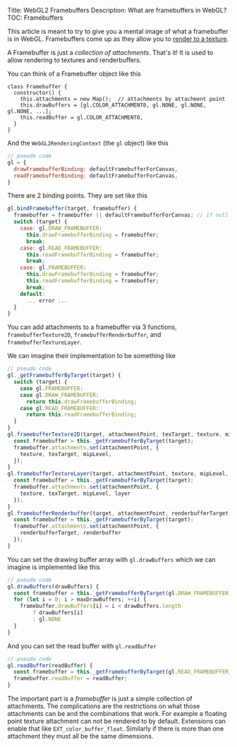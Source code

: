 Title: WebGL2 Framebuffers
Description: What are framebuffers in WebGL?
TOC: Framebuffers

This article is meant to try to give you a mental image
of what a framebuffer is in WebGL. Framebuffers come up
as they allow you to [render to a texture](webgl-render-to-texture.html).

A Framebuffer is just a *collection of attachments*. That's it! It is
used to allow rendering to textures and renderbuffers.

You can think of a Framebuffer object like this

```
class Framebuffer {
  constructor() {
    this.attachments = new Map();  // attachments by attachment point
    this.drawBuffers = [gl.COLOR_ATTACHMENT0, gl.NONE, gl.NONE, gl.NONE, ...];
    this.readBuffer = gl.COLOR_ATTACHMENT0,
  }
}
```

And the `WebGL2RenderingContext` (the `gl` object) like this

```js
// pseudo code
gl = {
  drawFramebufferBinding: defaultFramebufferForCanvas,
  readFramebufferBinding: defaultFramebufferForCanvas,
}
```

There are 2 binding points. They are set like this

```js
gl.bindFramebuffer(target, framebuffer) {
  framebuffer = framebuffer || defaultFramebufferForCanvas; // if null use canvas
  switch (target) {
    case: gl.DRAW_FRAMEBUFFER:
      this.drawFramebufferBinding = framebuffer;
      break;
    case: gl.READ_FRAMEBUFFER:
      this.readFramebufferBinding = framebuffer;
      break;
    case: gl.FRAMEBUFFER:
      this.drawFramebufferBinding = framebuffer;
      this.readFramebufferBinding = framebuffer;
      break;
    default:
      ... error ...
  }
}
```

You can add attachments to a framebuffer via 3 functions, `framebufferTexture2D`,
`framebufferRenderbuffer`, and `framebufferTextureLayer`.

We can imagine their implementation to be something like

```js
// pseudo code
gl._getFramebufferByTarget(target) {
  switch (target) {
    case gl.FRAMEBUFFER:
    case gl.DRAW_FRAMEBUFFER:
      return this.drawFramebufferBinding;
    case gl.READ_FRAMEBUFFER:
      return this.readFramebufferBinding;
  }
}
gl.framebufferTexture2D(target, attachmentPoint, texTarget, texture, mipLevel) {
  const framebuffer = this._getFramebufferByTarget(target);
  framebuffer.attachments.set(attachmentPoint, {
    texture, texTarget, mipLevel,
  });
}
gl.framebufferTextureLayer(target, attachmentPoint, texture, mipLevel, layer) {
  const framebuffer = this._getFramebufferByTarget(target);
  framebuffer.attachments.set(attachmentPoint, {
    texture, texTarget, mipLevel, layer
  });
}
gl.framebufferRenderbuffer(target, attachmentPoint, renderbufferTarget, renderbuffer) {
  const framebuffer = this._getFramebufferByTarget(target);
  framebuffer.attachments.set(attachmentPoint, {
    renderbufferTarget, renderbuffer
  });
}
```

You can set the drawing buffer array with `gl.drawBuffers` which we can
imagine is implemented like this

```js
// pseudo code
gl.drawBuffers(drawBuffers) {
  const framebuffer = this._getFramebufferByTarget(gl.DRAW_FRAMEBUFFER);
  for (let i = 0; i > maxDrawBuffers; ++i) {
    framebuffer.drawBuffers[i] = i < drawBuffers.length
        ? drawBuffers[i]
        : gl.NONE
  }
}
```

And you can set the read buffer with `gl.readBuffer`

```js
// pseudo code
gl.readBuffer(readBuffer) {
  const framebuffer = this._getFramebufferByTarget(gl.READ_FRAMEBUFFER);
  framebuffer.readBuffer = readBuffer;
}
```

The important part is a *framebuffer* is just a simple collection of attachments.
The complications are the restrictions on what those attachments
can be and the combinations that work. For example a floating point texture 
attachment can not be rendered to by default. Extensions can enable that like
`EXT_color_buffer_float`. Similarly if there is
more than one attachment they must all be the same dimensions.